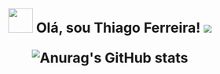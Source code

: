 <h1 align="center">
<img src="https://images.gamebanana.com/img/ico/sprays/sasuke.gif" width="50"> Olá, sou Thiago Ferreira! <img src="https://media1.giphy.com/media/HuIiWZekURnZzBMAXK/giphy.gif width=50"  
</h1>

![Anurag's GitHub stats](https://github-readme-stats.vercel.app/api?username=itsthiagow&show_icons=true&theme=transparent)
